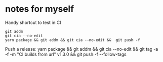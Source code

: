 # notes for myself

Handy shortcut to test in CI
```
git addm
git cia --no-edit
yarn package && git addm && git cia --no-edit &&  git push -f
```

Push a release:
yarn package && git addm && git cia --no-edit &&  git tag -a -f -m "CI builds from url" v1.3.0 && git push -f --follow-tags
